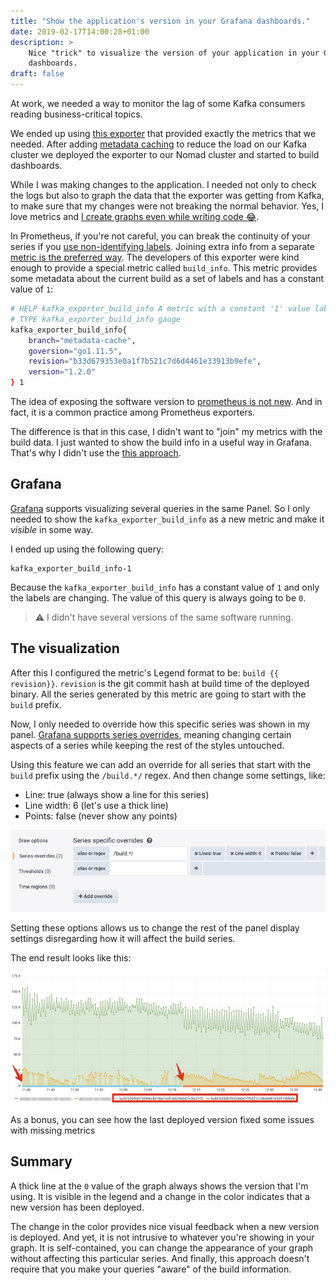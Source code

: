 ```yaml
---
title: "Show the application's version in your Grafana dashboards."
date: 2019-02-17T14:00:28+01:00
description: >
    Nice "trick" to visualize the version of your application in your Grafana
    dashboards.
draft: false
---
```


At work, we needed a way to monitor the lag of some Kafka consumers reading
business-critical topics.

We ended up using [this exporter](https://github.com/danielqsj/kafka_exporter/)
that provided exactly the metrics that we needed. After adding [metadata caching](https://github.com/danielqsj/kafka_exporter/pull/75) 
to reduce the load on our Kafka cluster we deployed the exporter to our Nomad
cluster and started to build dashboards.

While I was making changes to the application. I needed not only to check the
logs but also to graph the data that the exporter was getting from Kafka, to
make sure that my changes were not breaking the normal behavior. Yes,
I love metrics and [I create graphs even while writing code 😂](http://jorgelbg.github.io/posts/logs-metrics-for-small-data/).

In Prometheus, if you're not careful, you can break the continuity of your series if
you [use non-identifying labels](https://promcon.io/2017-munich/slides/best-practices-and-beastly-pitfalls.pdf).
Joining extra info from a separate [metric is the preferred way](https://www.robustperception.io/how-to-have-labels-for-machine-roles). 
The developers of this exporter were kind enough to provide a special metric called
`build_info`. This metric provides some metadata about the current build as a set
of labels and has a constant value of `1`:

```sh
# HELP kafka_exporter_build_info A metric with a constant '1' value labeled by version, revision, branch, and goversion from which kafka_exporter was built.
# TYPE kafka_exporter_build_info gauge
kafka_exporter_build_info{
    branch="metadata-cache",
    goversion="go1.11.5",
    revision="b33d679353e0a1f7b521c7d6d4461e33913b9efe",
    version="1.2.0"
} 1
```

The idea of exposing the software version to [prometheus is not new](https://www.robustperception.io/exposing-the-software-version-to-prometheus).
And in fact, it is a common practice among Prometheus exporters.

The difference is that in this case, I didn't want to "join" my metrics with the
build data. I just wanted to show the build info in a useful way in Grafana.
That's why I didn't use the [this approach](https://www.robustperception.io/exposing-the-software-version-to-prometheus).

## Grafana

[Grafana](https://grafana.com/) supports visualizing several queries in the
same Panel. So I only needed to show the `kafka_exporter_build_info` as a new
metric and make it *visible* in some way.

I ended up using the following query:

```
kafka_exporter_build_info-1
```

Because the `kafka_exporter_build_info` has a constant value of `1` and only
the labels are changing. The value of this query is always going to be `0`.

> ⚠️ I didn't have several versions of the same software
> running.

## The visualization

After this I configured the metric's Legend format to be: `build {{ revision}}`. 
`revision` is the git commit hash at build time of the deployed binary.
All the series generated by this metric are going to start with the `build`
prefix.

Now, I only needed to override how this specific series was shown in my panel.
[Grafana supports series overrides](http://docs.grafana.org/v5.3/features/panels/graph/#series-overrides),
meaning changing certain aspects of a series while keeping the rest of the
styles untouched.

Using this feature we can add an override for all series that start with the
`build` prefix using the `/build.*/` regex. And then change some settings,
like:

* Line: true (always show a line for this series) 
* Line width: 6 (let's use a thick line) 
* Points: false (never show any points)

![Series Override](/images/app-version-in-grafana/series-override.png "Overrides applied to the build series")

Setting these options allows us to change the rest of the panel display
settings disregarding how it will affect the build series.

The end result looks like this:

![The end result](/images/app-version-in-grafana/final-result.png "How it looked in the end")

As a bonus, you can see how the last deployed version fixed some issues with
missing metrics

## Summary

A thick line at the `0` value of the graph always shows the version that I'm
using. It is visible in the legend and a change in the color indicates that
a new version has been deployed.

The change in the color provides nice visual feedback when a new version is
deployed. And yet, it is not intrusive to whatever you're showing in your
graph. It is self-contained, you can change the appearance of your graph
without affecting this particular series. And finally, this approach doesn't
require that you make your queries "aware" of the build information.
